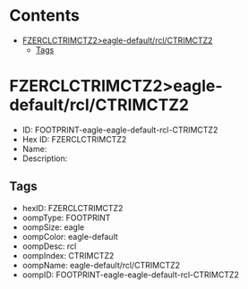 



Contents
========

* [FZERCLCTRIMCTZ2>eagle-default/rcl/CTRIMCTZ2](#fzerclctrimctz2eagle-defaultrclctrimctz2)
	* [Tags](#tags)

# FZERCLCTRIMCTZ2>eagle-default/rcl/CTRIMCTZ2

- ID: FOOTPRINT-eagle-eagle-default-rcl-CTRIMCTZ2
- Hex ID: FZERCLCTRIMCTZ2
- Name: 
- Description: 

## Tags

- hexID: FZERCLCTRIMCTZ2
- oompType: FOOTPRINT
- oompSize: eagle
- oompColor: eagle-default
- oompDesc: rcl
- oompIndex: CTRIMCTZ2
- oompName: eagle-default/rcl/CTRIMCTZ2
- oompID: FOOTPRINT-eagle-eagle-default-rcl-CTRIMCTZ2
